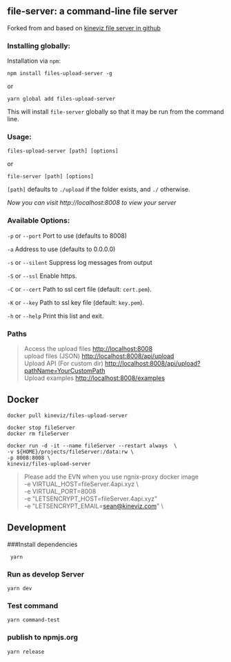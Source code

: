  
## file-server: a command-line file server  

 Forked from and based on [kineviz file server in github](https://github.com/nodeapps/file-server)
 
 
### Installing globally:

Installation via `npm`:

```
npm install files-upload-server -g
```

or 

```
yarn global add files-upload-server
```  

This will install `file-server` globally so that it may be run from the command line.


### Usage:

```
files-upload-server [path] [options]
```

or 

```
file-server [path] [options]
```

`[path]` defaults to `./upload` if the folder exists, and `./` otherwise.

*Now you can visit http://localhost:8008 to view your server*

 
### Available Options:

`-p` or `--port` Port to use (defaults to 8008)

`-a` Address to use (defaults to 0.0.0.0)

`-s` or `--silent` Suppress log messages from output  

`-S` or `--ssl` Enable https.

`-C` or `--cert` Path to ssl cert file (default: `cert.pem`).

`-K` or `--key` Path to ssl key file (default: `key.pem`).

`-h` or `--help` Print this list and exit.

### Paths
>Access the upload files <http://localhost:8008>  
>upload files (JSON) <http://localhost:8008/api/upload>  
>Upload API (For custom dir) <http://localhost:8008/api/upload?pathName=YourCustomPath>  
>Upload examples <http://localhost:8008/examples>

## Docker 

```
docker pull kineviz/files-upload-server

docker stop fileServer 
docker rm fileServer

docker run -d -it --name fileServer --restart always  \
-v ${HOME}/projects/fileServer:/data:rw \
-p 8008:8008 \
kineviz/files-upload-server

```
> Please add the EVN when you use ngnix-proxy docker image    
> -e VIRTUAL_HOST=fileServer.4api.xyz \  
> -e VIRTUAL_PORT=8008 \
> -e "LETSENCRYPT_HOST=fileServer.4api.xyz" \
> -e "LETSENCRYPT_EMAIL=sean@kineviz.com" \

## Development
###Install dependencies

```
 yarn 
```

### Run as develop Server

```
yarn dev
```

### Test command

```
yarn command-test
```

### publish to npmjs.org

```
yarn release
```

